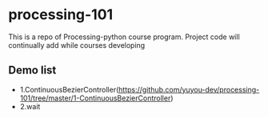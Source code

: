 # processing-101
This is a repo of Processing-python course program. Project code will continually add while courses developing

## Demo list

- 1.ContinuousBezierController(https://github.com/yuyou-dev/processing-101/tree/master/1-ContinuousBezierController)
- 2.wait
